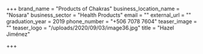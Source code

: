 +++
brand_name = "Products of Chakras"
business_location_name = "Nosara"
business_sector = "Health Products"
email = ""
external_url = ""
graduation_year = 2019
phone_number = "+506 7078 7604"
teaser_image = ""
teaser_logo = "/uploads/2020/09/03/image36.jpg"
title = "Hazel Jiménez"

+++
